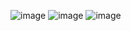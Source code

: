 ![image](https://user-images.githubusercontent.com/106826721/179497677-4d1d73e6-a5e0-4e6d-aeb9-3874c6f0cc8e.png)
![image](https://user-images.githubusercontent.com/106826721/179497722-0b7c6c3a-eb89-44d0-98fb-af9de7efc9ae.png)
![image](https://user-images.githubusercontent.com/106826721/179498096-0379f72b-ba83-41a5-929f-75ad70199796.png)
